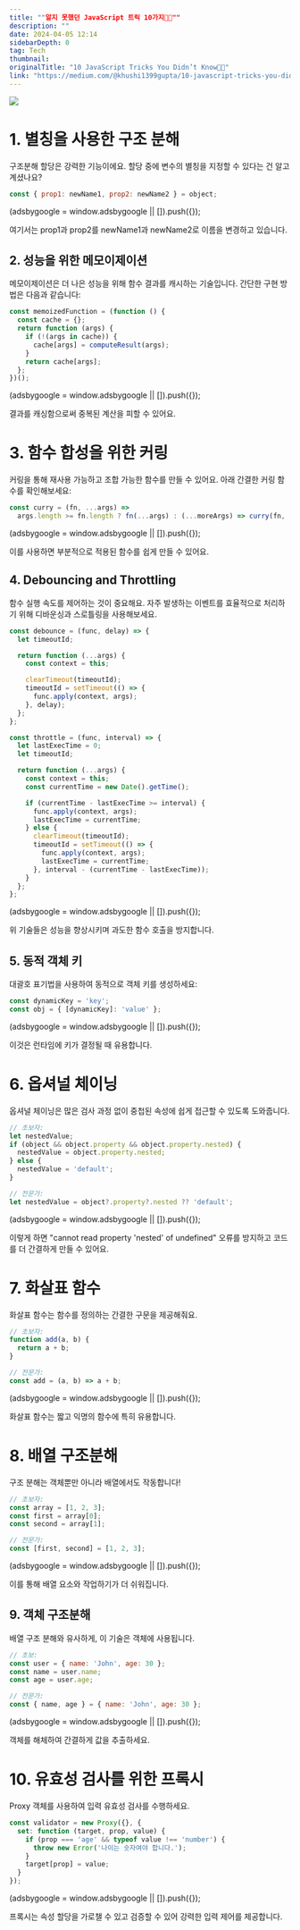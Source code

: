 ```yaml
---
title: ""알지 못했던 JavaScript 트릭 10가지🤞🚀""
description: ""
date: 2024-04-05 12:14
sidebarDepth: 0
tag: Tech
thumbnail: 
originalTitle: "10 JavaScript Tricks You Didn’t Know🤞🚀"
link: "https://medium.com/@khushi1399gupta/10-javascript-tricks-you-didnt-know-cb23d4bd23e6"
---
```



<img src="./img/10JavaScriptTricksYouDidntKnow_0.png" />

# 1. 별칭을 사용한 구조 분해

구조분해 할당은 강력한 기능이에요. 할당 중에 변수의 별칭을 지정할 수 있다는 건 알고 계셨나요?

```js
const { prop1: newName1, prop2: newName2 } = object;
```

<!-- ui-log 수평형 -->
<ins class="adsbygoogle"
  style="display:block"
  data-ad-client="ca-pub-4877378276818686"
  data-ad-slot="9743150776"
  data-ad-format="auto"
  data-full-width-responsive="true"></ins>
<component is="script">
(adsbygoogle = window.adsbygoogle || []).push({});
</component>

여기서는 prop1과 prop2를 newName1과 newName2로 이름을 변경하고 있습니다.

## 2. 성능을 위한 메모이제이션

메모이제이션은 더 나은 성능을 위해 함수 결과를 캐시하는 기술입니다. 간단한 구현 방법은 다음과 같습니다:

```js
const memoizedFunction = (function () {
  const cache = {};
  return function (args) {
    if (!(args in cache)) {
      cache[args] = computeResult(args);
    }
    return cache[args];
  };
})();
```

<!-- ui-log 수평형 -->
<ins class="adsbygoogle"
  style="display:block"
  data-ad-client="ca-pub-4877378276818686"
  data-ad-slot="9743150776"
  data-ad-format="auto"
  data-full-width-responsive="true"></ins>
<component is="script">
(adsbygoogle = window.adsbygoogle || []).push({});
</component>

결과를 캐싱함으로써 중복된 계산을 피할 수 있어요.

# 3. 함수 합성을 위한 커링

커링을 통해 재사용 가능하고 조합 가능한 함수를 만들 수 있어요. 아래 간결한 커링 함수를 확인해보세요:

```js
const curry = (fn, ...args) =>
  args.length >= fn.length ? fn(...args) : (...moreArgs) => curry(fn, ...args, ...moreArgs);
```

<!-- ui-log 수평형 -->
<ins class="adsbygoogle"
  style="display:block"
  data-ad-client="ca-pub-4877378276818686"
  data-ad-slot="9743150776"
  data-ad-format="auto"
  data-full-width-responsive="true"></ins>
<component is="script">
(adsbygoogle = window.adsbygoogle || []).push({});
</component>

이를 사용하면 부분적으로 적용된 함수를 쉽게 만들 수 있어요.

## 4. Debouncing and Throttling

함수 실행 속도를 제어하는 것이 중요해요. 자주 발생하는 이벤트를 효율적으로 처리하기 위해 디바운싱과 스로틀링을 사용해보세요.

```js
const debounce = (func, delay) => {
  let timeoutId;

  return function (...args) {
    const context = this;

    clearTimeout(timeoutId);
    timeoutId = setTimeout(() => {
      func.apply(context, args);
    }, delay);
  };
};

const throttle = (func, interval) => {
  let lastExecTime = 0;
  let timeoutId;

  return function (...args) {
    const context = this;
    const currentTime = new Date().getTime();

    if (currentTime - lastExecTime >= interval) {
      func.apply(context, args);
      lastExecTime = currentTime;
    } else {
      clearTimeout(timeoutId);
      timeoutId = setTimeout(() => {
        func.apply(context, args);
        lastExecTime = currentTime;
      }, interval - (currentTime - lastExecTime));
    }
  };
};
```

<!-- ui-log 수평형 -->
<ins class="adsbygoogle"
  style="display:block"
  data-ad-client="ca-pub-4877378276818686"
  data-ad-slot="9743150776"
  data-ad-format="auto"
  data-full-width-responsive="true"></ins>
<component is="script">
(adsbygoogle = window.adsbygoogle || []).push({});
</component>

위 기술들은 성능을 향상시키며 과도한 함수 호출을 방지합니다.

## 5. 동적 객체 키

대괄호 표기법을 사용하여 동적으로 객체 키를 생성하세요:

```js
const dynamicKey = 'key';
const obj = { [dynamicKey]: 'value' };
```

<!-- ui-log 수평형 -->
<ins class="adsbygoogle"
  style="display:block"
  data-ad-client="ca-pub-4877378276818686"
  data-ad-slot="9743150776"
  data-ad-format="auto"
  data-full-width-responsive="true"></ins>
<component is="script">
(adsbygoogle = window.adsbygoogle || []).push({});
</component>

이것은 런타임에 키가 결정될 때 유용합니다.

# 6. 옵셔널 체이닝

옵셔널 체이닝은 많은 검사 과정 없이 중첩된 속성에 쉽게 접근할 수 있도록 도와줍니다.

```js
// 초보자:
let nestedValue;
if (object && object.property && object.property.nested) {
  nestedValue = object.property.nested;
} else {
  nestedValue = 'default';
}

// 전문가:
let nestedValue = object?.property?.nested ?? 'default';
```

<!-- ui-log 수평형 -->
<ins class="adsbygoogle"
  style="display:block"
  data-ad-client="ca-pub-4877378276818686"
  data-ad-slot="9743150776"
  data-ad-format="auto"
  data-full-width-responsive="true"></ins>
<component is="script">
(adsbygoogle = window.adsbygoogle || []).push({});
</component>

이렇게 하면 "cannot read property 'nested' of undefined" 오류를 방지하고 코드를 더 간결하게 만들 수 있어요.

# 7. 화살표 함수

화살표 함수는 함수를 정의하는 간결한 구문을 제공해줘요.

```js
// 초보자:
function add(a, b) {
  return a + b;
}

// 전문가:
const add = (a, b) => a + b;
```

<!-- ui-log 수평형 -->
<ins class="adsbygoogle"
  style="display:block"
  data-ad-client="ca-pub-4877378276818686"
  data-ad-slot="9743150776"
  data-ad-format="auto"
  data-full-width-responsive="true"></ins>
<component is="script">
(adsbygoogle = window.adsbygoogle || []).push({});
</component>

화살표 함수는 짧고 익명의 함수에 특히 유용합니다.

# 8. 배열 구조분해

구조 분해는 객체뿐만 아니라 배열에서도 작동합니다!

```js
// 초보자:
const array = [1, 2, 3];
const first = array[0];
const second = array[1];

// 전문가:
const [first, second] = [1, 2, 3];
```

<!-- ui-log 수평형 -->
<ins class="adsbygoogle"
  style="display:block"
  data-ad-client="ca-pub-4877378276818686"
  data-ad-slot="9743150776"
  data-ad-format="auto"
  data-full-width-responsive="true"></ins>
<component is="script">
(adsbygoogle = window.adsbygoogle || []).push({});
</component>

이를 통해 배열 요소와 작업하기가 더 쉬워집니다.

## 9. 객체 구조분해

배열 구조 분해와 유사하게, 이 기술은 객체에 사용됩니다.

```js
// 초보:
const user = { name: 'John', age: 30 };
const name = user.name;
const age = user.age;

// 전문가:
const { name, age } = { name: 'John', age: 30 };
```

<!-- ui-log 수평형 -->
<ins class="adsbygoogle"
  style="display:block"
  data-ad-client="ca-pub-4877378276818686"
  data-ad-slot="9743150776"
  data-ad-format="auto"
  data-full-width-responsive="true"></ins>
<component is="script">
(adsbygoogle = window.adsbygoogle || []).push({});
</component>

객체를 해체하여 간결하게 값을 추출하세요.

# 10. 유효성 검사를 위한 프록시

Proxy 객체를 사용하여 입력 유효성 검사를 수행하세요.

```js
const validator = new Proxy({}, {
  set: function (target, prop, value) {
    if (prop === 'age' && typeof value !== 'number') {
      throw new Error('나이는 숫자여야 합니다.');
    }
    target[prop] = value;
  }
});
```  

<!-- ui-log 수평형 -->
<ins class="adsbygoogle"
  style="display:block"
  data-ad-client="ca-pub-4877378276818686"
  data-ad-slot="9743150776"
  data-ad-format="auto"
  data-full-width-responsive="true"></ins>
<component is="script">
(adsbygoogle = window.adsbygoogle || []).push({});
</component>

프록시는 속성 할당을 가로챌 수 있고 검증할 수 있어 강력한 입력 제어를 제공합니다.